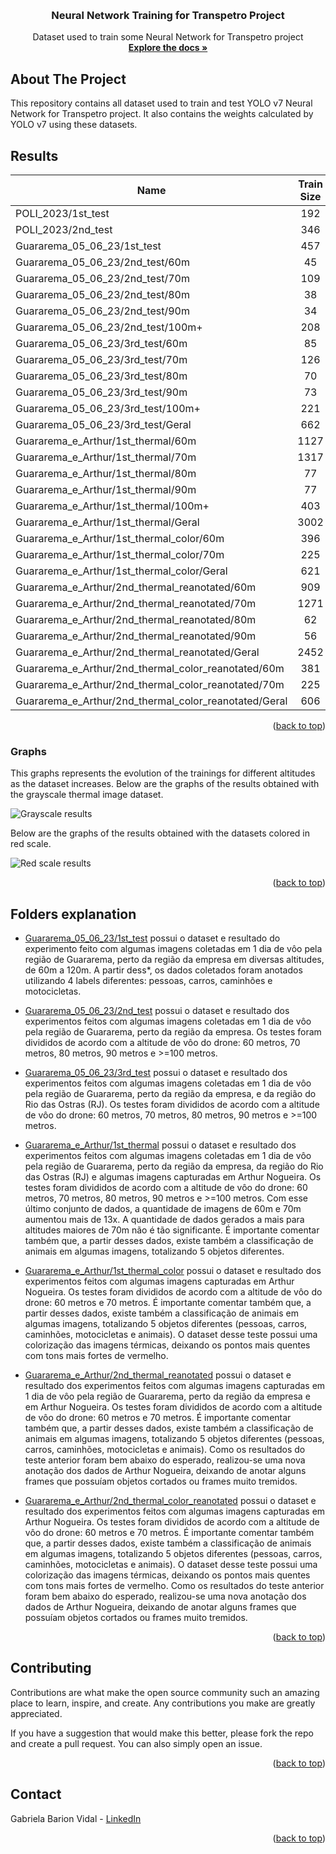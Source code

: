<a name="readme-top"></a>

<!-- PROJECT LOGO -->
<br />
<div align="center">
  <a href="https://github.com/GabrielaVidal7/transpetro_YOLO">
    <!-- <img src="images/logo.png" alt="Logo" width="80" height="80"> -->
  </a>

  <h3 align="center">Neural Network Training for Transpetro Project</h3>

  <p align="center">
    Dataset used to train some Neural Network for Transpetro project
    <br />
    <a href="https://github.com/GabrielaVidal7/transpetro_YOLO"><strong>Explore the docs »</strong></a>
    <!-- <br />
    <br />
    <a href="https://github.com/GabrielaVidal7/transpetro_YOLO">View Demo</a>
    ·
    <a href="https://github.com/othneildrew/Best-README-Template/issues">Report Bug</a>
    ·
    <a href="https://github.com/othneildrew/Best-README-Template/issues">Request Feature</a> -->
  </p>
</div>

## About The Project
This repository contains all dataset used to train and test YOLO v7 Neural Network for Transpetro project. It also contains the weights calculated by YOLO v7 using these datasets.

## Results

|                           Name                           |   Train Size  |    Val Size    |   Precision   |    Recall     |      mAP      |
|  ------------------------------------------------------  | :-----------: | :------------: | :-----------: | :-----------: | :-----------: |
|    POLI_2023/1st_test                                    |      192      |        53      |     45,1%     |     38,7%     |     35,3%     |
|    POLI_2023/2nd_test                                    |      346      |        86      |     85,0%     |     86,0%     |     **90,1%**     |
|    Guararema_05_06_23/1st_test                           |      457      |       130      |     29,5%     |     43,6%     |     32,6%     |
|    Guararema_05_06_23/2nd_test/60m                       |       45      |        13      |      9,6%     |      4,5%     |      1,4%     |
|    Guararema_05_06_23/2nd_test/70m                       |      109      |        31      |     91,6%     |     45,5%     |     55,7%     |
|    Guararema_05_06_23/2nd_test/80m                       |       38      |        11      |      3,5%     |      3,9%     |      3,7%     |
|    Guararema_05_06_23/2nd_test/90m                       |       34      |         9      |      1,2%     |      2,5%     |      9,7%     |
|    Guararema_05_06_23/2nd_test/100m+                     |      208      |        59      |     56,4%     |      0,1%     |      2,8%     |
|    Guararema_05_06_23/3rd_test/60m                       |       85      |        24      |     83,7%     |     37,5%     |     43,3%     |
|    Guararema_05_06_23/3rd_test/70m                       |      126      |        36      |     52,4%     |     38,3%     |     31,5%     |
|    Guararema_05_06_23/3rd_test/80m                       |       70      |        20      |     90,5%     |     55,6%     |     59,4%     |
|    Guararema_05_06_23/3rd_test/90m                       |       73      |        21      |     85,7%     |     38,9%     |     47,0%     |
|    Guararema_05_06_23/3rd_test/100m+                     |      221      |        63      |     38,5%     |      4,4%     |      1,5%     |
|    Guararema_05_06_23/3rd_test/Geral                     |      662      |       189      |     86,7%     |     80,9%     |     **85,6%**     |
|    Guararema_e_Arthur/1st_thermal/60m                    |     1127      |       322      |     92,5%     |     13,3%     |     15,5%     |
|    Guararema_e_Arthur/1st_thermal/70m                    |     1317      |       376      |     36,6%     |      8,5%     |      8,2%     |
|    Guararema_e_Arthur/1st_thermal/80m                    |       77      |        22      |     91,5%     |       53%     |     59,4%     |
|    Guararema_e_Arthur/1st_thermal/90m                    |       77      |        22      |     74,8%     |     31,3%     |       34%     |
|    Guararema_e_Arthur/1st_thermal/100m+                  |      403      |       115      |     54,4%     |      4,2%     |      2,4%     |
|    Guararema_e_Arthur/1st_thermal/Geral                  |     3002      |       857      |     38,4%     |       16%     |       14%     |
|    Guararema_e_Arthur/1st_thermal_color/60m              |      396      |       113      |     93,2%     |     37,7%     |     43,1%     |
|    Guararema_e_Arthur/1st_thermal_color/70m              |      225      |        64      |     78,2%     |     28,3%     |     23,2%     |
|    Guararema_e_Arthur/1st_thermal_color/Geral            |      621      |       177      |      0,9%     |     14,8%     |     19,3%     |
|    Guararema_e_Arthur/2nd_thermal_reanotated/60m         |      909      |       260      |     56,6%     |     45,4%     |     49,8%     |
|    Guararema_e_Arthur/2nd_thermal_reanotated/70m         |     1271      |       363      |     93,5%     |     12,6%     |     18,2%     |
|    Guararema_e_Arthur/2nd_thermal_reanotated/80m         |       62      |        17      |       96%     |     43,2%     |     46,7%     |
|    Guararema_e_Arthur/2nd_thermal_reanotated/90m         |       56      |        16      |     90,8%     |     40,1%     |     43,6%     |
|    Guararema_e_Arthur/2nd_thermal_reanotated/Geral       |     2452      |       700      |     29,3%     |       35%     |     27,6%     |
|    Guararema_e_Arthur/2nd_thermal_color_reanotated/60m   |      381      |       109      |     91,8%     |       51%     |     57,5%     |
|    Guararema_e_Arthur/2nd_thermal_color_reanotated/70m   |      225      |        64      |     27,9%     |       35%     |     30,5%     |
|    Guararema_e_Arthur/2nd_thermal_color_reanotated/Geral |      606      |       173      |     88,2%     |     36,9%     |     39,7%     |

<p align="right">(<a href="#readme-top">back to top</a>)</p>


### Graphs
This graphs represents the evolution of the trainings for different altitudes as the dataset increases. Below are the graphs of the results obtained with the grayscale thermal image dataset.

![Grayscale results](https://github.com/GabrielaVidal7/transpetro_YOLO/blob/main/Images/results_gray_scale.png)

Below are the graphs of the results obtained with the datasets colored in red scale.

![Red scale results](https://github.com/GabrielaVidal7/transpetro_YOLO/blob/main/Images/results_colored_scale.png)

<p align="right">(<a href="#readme-top">back to top</a>)</p>

## Folders explanation
* [Guararema_05_06_23/1st_test](https://github.com/GabrielaVidal7/transpetro_YOLO/tree/main/Guararema_05_06_23/1st_test) possui o dataset e resultado do experimento feito com algumas imagens coletadas em 1 dia de vôo pela região de Guararema, perto da região da empresa em diversas altitudes, de 60m a 120m. A partir dess*, os dados coletados foram anotados utilizando 4 labels diferentes: pessoas, carros, caminhões e motocicletas.

* [Guararema_05_06_23/2nd_test](https://github.com/GabrielaVidal7/transpetro_YOLO/tree/main/Guararema_05_06_23/2nd_test) possui o dataset e resultado dos experimentos feitos com algumas imagens coletadas em 1 dia de vôo pela região de Guararema, perto da região da empresa. Os testes foram divididos de acordo com a altitude de vôo do drone: 60 metros, 70 metros, 80 metros, 90 metros e >=100 metros.

* [Guararema_05_06_23/3rd_test](https://github.com/GabrielaVidal7/transpetro_YOLO/tree/main/Guararema_05_06_23/3rd_test) possui o dataset e resultado dos experimentos feitos com algumas imagens coletadas em 1 dia de vôo pela região de Guararema, perto da região da empresa, e da região do Rio das Ostras (RJ). Os testes foram divididos de acordo com a altitude de vôo do drone: 60 metros, 70 metros, 80 metros, 90 metros e >=100 metros.

* [Guararema_e_Arthur/1st_thermal](https://github.com/GabrielaVidal7/transpetro_YOLO/tree/main/Guararema_e_Arthur/1st_test) possui o dataset e resultado dos experimentos feitos com algumas imagens coletadas em 1 dia de vôo pela região de Guararema, perto da região da empresa, da região do Rio das Ostras (RJ) e algumas imagens capturadas em Arthur Nogueira. Os testes foram divididos de acordo com a altitude de vôo do drone: 60 metros, 70 metros, 80 metros, 90 metros e >=100 metros. Com esse último conjunto de dados, a quantidade de imagens de 60m e 70m aumentou mais de 13x. A quantidade de dados gerados a mais para altitudes maiores de 70m não é tão significante. É importante comentar também que, a partir desses dados, existe também a classificação de animais em algumas imagens, totalizando 5 objetos diferentes.

* [Guararema_e_Arthur/1st_thermal_color](https://github.com/GabrielaVidal7/transpetro_YOLO/tree/main/Guararema_e_Arthur/2nd_test) possui o dataset e resultado dos experimentos feitos com algumas imagens capturadas em Arthur Nogueira. Os testes foram divididos de acordo com a altitude de vôo do drone: 60 metros e 70 metros. É importante comentar também que, a partir desses dados, existe também a classificação de animais em algumas imagens, totalizando 5 objetos diferentes (pessoas, carros, caminhões, motocicletas e animais). O dataset desse teste possui uma colorização das imagens térmicas, deixando os pontos mais quentes com tons mais fortes de vermelho.

* [Guararema_e_Arthur/2nd_thermal_reanotated](https://github.com/GabrielaVidal7/transpetro_YOLO/tree/main/Guararema_e_Arthur/3rd_test) possui o dataset e resultado dos experimentos feitos com algumas imagens capturadas em 1 dia de vôo pela região de Guararema, perto da região da empresa e em Arthur Nogueira. Os testes foram divididos de acordo com a altitude de vôo do drone: 60 metros e 70 metros. É importante comentar também que, a partir desses dados, existe também a classificação de animais em algumas imagens, totalizando 5 objetos diferentes (pessoas, carros, caminhões, motocicletas e animais). Como os resultados do teste anterior foram bem abaixo do esperado, realizou-se uma nova anotação dos dados de Arthur Nogueira, deixando de anotar alguns frames que possuíam objetos cortados ou frames muito tremidos.

* [Guararema_e_Arthur/2nd_thermal_color_reanotated](https://github.com/GabrielaVidal7/transpetro_YOLO/tree/main/Guararema_e_Arthur/4th_test) possui o dataset e resultado dos experimentos feitos com algumas imagens capturadas em Arthur Nogueira. Os testes foram divididos de acordo com a altitude de vôo do drone: 60 metros e 70 metros. É importante comentar também que, a partir desses dados, existe também a classificação de animais em algumas imagens, totalizando 5 objetos diferentes (pessoas, carros, caminhões, motocicletas e animais). O dataset desse teste possui uma colorização das imagens térmicas, deixando os pontos mais quentes com tons mais fortes de vermelho. Como os resultados do teste anterior foram bem abaixo do esperado, realizou-se uma nova anotação dos dados de Arthur Nogueira, deixando de anotar alguns frames que possuíam objetos cortados ou frames muito tremidos.

<p align="right">(<a href="#readme-top">back to top</a>)</p>

<!-- ## Usage

Use this space to show useful examples of how a project can be used. Additional screenshots, code examples and demos work well in this space. You may also link to more resources.

_For more examples, please refer to the [Documentation](https://example.com)_

<p align="right">(<a href="#readme-top">back to top</a>)</p>
-->

## Contributing

Contributions are what make the open source community such an amazing place to learn, inspire, and create. Any contributions you make are greatly appreciated.

If you have a suggestion that would make this better, please fork the repo and create a pull request. You can also simply open an issue.

<p align="right">(<a href="#readme-top">back to top</a>)</p>

## Contact

Gabriela Barion Vidal - [LinkedIn](https://www.linkedin.com/in/gabriela-barion-vidal/)

<p align="right">(<a href="#readme-top">back to top</a>)</p>
